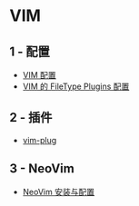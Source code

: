 # VIM

## 1 - 配置

- [VIM 配置](./vim配置.md)
- [VIM 的 FileType Plugins 配置](./vim的filetype%20plugins配置.md)

## 2 - 插件

- [vim-plug](./vim插件管理%20-%20vim-plug.md)

## 3 - NeoVim

- [NeoVim 安装与配置](./Neovim安装与配置.md)
